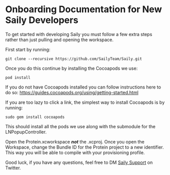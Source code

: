 # Onboarding Documentation for New Saily Developers

To get started with developing Saily you must follow a few extra steps rather than just pulling and opening the workspace.

First start by running:

```
git clone --recursive https://github.com/SailyTeam/Saily.git
```

Once you do this continue by installing the Cocoapods we use:

```
pod install
```

If you do not have Cocoapods installed you can follow instructions here to do so: https://guides.cocoapods.org/using/getting-started.html

If you are too lazy to click a link, the simplest way to install Cocoapods is by running:

```
sudo gem install cocoapods
```

This should install all the pods we use along with the submodule for the LNPopupController.

Open the Protein.xcworkspace ***not*** the .xcproj. Once you open the Workspace, change the Bundle ID for the Protein project to a new identifier. This way you will be able to compile with your provisioning profile. 

Good luck, if you have any questions, feel free to DM [Saily Support](https://twitter.com/SailySupport) on Twitter.
